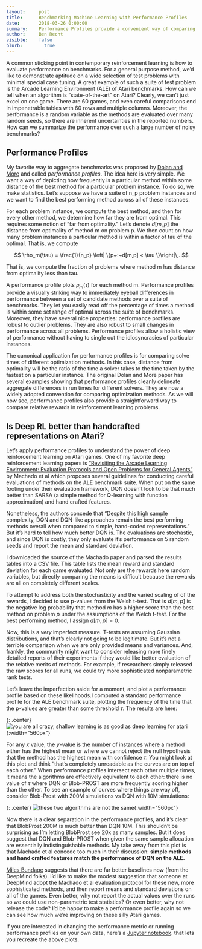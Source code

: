 ```yaml
---
layout:     post
title:      Benchmarking Machine Learning with Performance Profiles
date:       2018-03-26 0:00:00
summary:    Performance Profiles provide a convenient way of comparing machine learning methods on baselines with many test examples.
author:     Ben Recht
visible:    false
blurb: 		  true
---
```


A common sticking point in contemporary reinforcement learning is how to evaluate performance on benchmarks. For a general purpose method, we’d like to demonstrate aptitude on a wide selection of test problems with minimal special case tuning. A great example of such a suite of test problem is the Arcade Learning Environment (ALE) of Atari benchmarks. How can we tell when an algorithm is “state-of-the-art” on Atari? Clearly, we can’t just excel on one game. There are 60 games, and even careful comparisons end in impenetrable tables with 60 rows and multiple columns. Moreover, the performance is a random variable as the methods are evaluated over many random seeds, so there are inherent uncertainties in the reported numbers. How can we summarize the performance over such a large number of noisy benchmarks?

## Performance Profiles

My favorite way to aggregate benchmarks was proposed by [Dolan and More](https://arxiv.org/abs/cs/0102001) and called _performance profiles_. The idea here is very simple. We want a way of depicting how frequently is a particular method within some distance of the best method for a particular problem instance. To do so, we make statistics. Let’s suppose we have a suite of n_p problem instances and we want to find the best performing method across all of these instances.

For each problem instance, we compute the best method, and then for every other method, we determine how far they are from optimal. This requires some notion of “far from optimality.” Let’s denote $d[m,p]$ the distance from optimality of method m on problem p.
We then count on how many problem instances a particular method is within a factor of tau of the optimal. That is, we compute  

$$
\rho_m(\tau) = \frac{1}{n_p} \left| \{p~:~d[m,p] < \tau \}\right|\,.
$$

That is, we compute the fraction of problems where method m has distance from optimality less than tau.

A performance profile plots $\rho_m(\tau)$ for each method m.  Performance profiles provide a visually striking way to immediately eyeball differences in performance between a set of candidate methods over a suite of benchmarks. They let you easily read off the percentage of times a method is within some set range of optimal across the suite of benchmarks.  Moreover, they have several nice properties: performance profiles are robust to outlier problems. They are also robust to small changes in performance across all problems. Performance profiles allow a holistic view of performance without having to single out the idiosyncrasies of particular instances.

The canonical application for performance profiles is for comparing solve times of different optimization methods. In this case, distance from optimality will be the ratio of the time a solver takes to the time taken by the fastest on a particular instance. The original Dolan and More paper has several examples showing that performance profiles cleanly delineate aggregate differences in run times for different solvers. They are now a widely adopted convention for comparing optimization methods. As we will now see, performance profiles also provide a straightforward way to compare relative rewards in reinforcement learning problems.

## Is Deep RL better than handcrafted representations on Atari?

Let’s apply performance profiles to understand the power of deep reinforcement learning on Atari games. One of my favorite deep reinforcement learning papers is [“Revisiting the Arcade Learning Environment: Evaluation Protocols and Open Problems for General Agents”](https://arxiv.org/abs/1709.06009) by Machado et al which proposes several guidelines for conducting careful evaluations of methods on the ALE benchmark suite.  When put on the same footing under their evaluation framework, DQN doesn’t look to be that much better than SARSA (a simple method for Q-learning with function approximation) and hand crafted features.

Nonetheless, the authors concede that “Despite this high sample complexity, DQN and DQN-like approaches remain the best performing methods overall when compared to simple, hand-coded representations.” But it’s hard to tell how much better DQN is. The evaluations are stochastic, and since DQN is costly, they only evaluate it’s performance on 5 random seeds and report the mean and standard deviation.

I downloaded the source of the Machado paper and parsed the results tables into a CSV file. This table lists the mean reward and standard deviation for each game evaluated. Not only are the rewards here random variables, but directly comparing the means is difficult because the rewards are all on completely different scales.

To attempt to address both the stochasticity and the varied scaling of of the rewards, I decided to use p-values from the Welsh t-test. That is $d[m,p]$ is the negative log probability that method $m$ has a higher score than the best method on problem $p$ under the assumptions of the Welch t-test.  For the best performing method, I assign $d[m,p]=0$.

Now, this is a *very* imperfect measure. T-tests are assuming Gaussian distributions, and that’s clearly not going to be legitimate. But it’s not a terrible comparison when we are only provided means and variances. And, frankly, the community might want to consider releasing more finely detailed reports of their experiments if they would like better evaluation of the relative merits of methods. For example, if researchers simply released the raw scores for all runs, we could try more sophisticated nonparametric rank tests.

Let’s leave the imperfection aside for a moment, and plot a performance profile based on these likelihoods.I computed a standard performance profile for the ALE benchmark suite, plotting the frequency of the time that the p-values are greater than some threshold $\tau$. The results are here:

{: .center}
![you are all crazy, shallow learning is as good as deep learning for atari](/assets/rl/perfprof/perfprof.png){:width="560px"}

For any $x$ value, the $y$-value is the number of instances where a method either has the highest mean or where we cannot reject the null hypothesis that the method has the highest mean with confidence $\tau$.  You might look at this plot and think “that’s completely unreadable as the curves are on top of each other.” When performance profiles intersect each other multiple times, it means the algorithms are effectively equivalent to each other: there is no value of $\tau$ where DQN or Blob-PROST are more frequently scoring higher than the other. To see an example of curves where things are way off, consider Blob-Prost with 200M simulations vs DQN with 10M simulations:

{: .center}
![these two algorithms are not the same](/assets/rl/perfprof/perfprof2.png){:width="560px"}

Now there is a clear separation in the performance profiles, and it’s clear that BlobProst 200M is much better than DQN 10M. This shouldn’t be surprising as I’m letting BlobProst see 20x as many samples.  But it does suggest that DQN and Blob-PROST when given the same sample allocation are essentially indistinguishable methods. My take away from this plot is that Machado et al concede too much in their discussion: **simple methods and hand crafted features match the performance of DQN on the ALE.**

[Miles Bundage](https://twitter.com/Miles_Brundage/status/977512294824341504) suggests that there are far better baselines now (from the DeepMind folks). I’d like to make the modest suggestion that someone at DeepMind adopt the Machado et al evaluation protocol for these new, more sophisticated methods, and then report means and standard deviations on all of the games. Even better, why not report the actual values over the runs so we could use non-parametric test statistics? Or even better, why not release the code? I’d be happy to make a performance profile again so we can see how much we’re improving on these silly Atari games.

If you are interested in changing the performance metric or running performance profiles on your own data, here’s a [Jupyter notebook](https://nbviewer.jupyter.org/url/argmin.net/code/atari_performance_profiles.ipynb). that lets you recreate the above plots.
